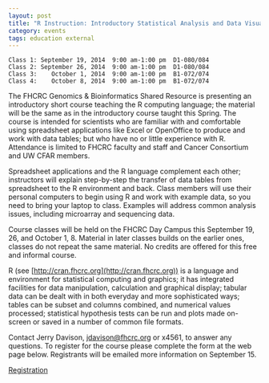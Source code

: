 ```yaml
---
layout: post
title: "R Instruction: Introductory Statistical Analysis and Data Visualization for Scientists"
category: events
tags: education external
---
```


    Class 1: September 19, 2014  9:00 am-1:00 pm  D1-080/084
    Class 2: September 26, 2014  9:00 am-1:00 pm  D1-080/084
    Class 3:    October 1, 2014  9:00 am-1:00 pm  B1-072/074
    Class 4:    October 8, 2014  9:00 am-1:00 pm  B1-072/074

The FHCRC Genomics & Bioinformatics Shared Resource is presenting an introductory short course teaching the R computing language; the material will be the same as in the introductory course taught this Spring. The course is intended for scientists who are familiar with and comfortable using spreadsheet applications like Excel or OpenOffice to produce and work with data tables; but who have no or little experience with R. Attendance is limited to FHCRC faculty and staff and Cancer Consortium and UW CFAR members.

Spreadsheet applications and the R language complement each other; instructors will explain step-by-step the transfer of data tables from spreadsheet to the R environment and back. Class members will use their personal computers to begin using R and work with example data, so you need to bring your laptop to class. Examples will address common analysis issues, including microarray and sequencing data.

Course classes will be held on the FHCRC Day Campus this September 19, 26, and October 1, 8. Material in later classes builds on the earlier ones, classes do not repeat the same material. No credits are offered for this free and informal course.

R (see [http://cran.fhcrc.org](http://cran.fhcrc.org)) is a language and environment for statistical computing and graphics; it has integrated facilities for data manipulation, calculation and graphical display; tabular data can be dealt with in both everyday and more sophisticated ways; tables can be subset and columns combined, and numerical values processed; statistical hypothesis tests can be run and plots made on-screen or saved in a number of common file formats.

Contact Jerry Davison, [jdavison@fhcrc.org](mailto:jdavison@fhcrc.org) or x4561, to answer any questions. To register for the course please complete the form at the web page below. Registrants will be emailed more information on September 15.

[Registration](http://www.surveymonkey.com/s/8MTC2WF)
